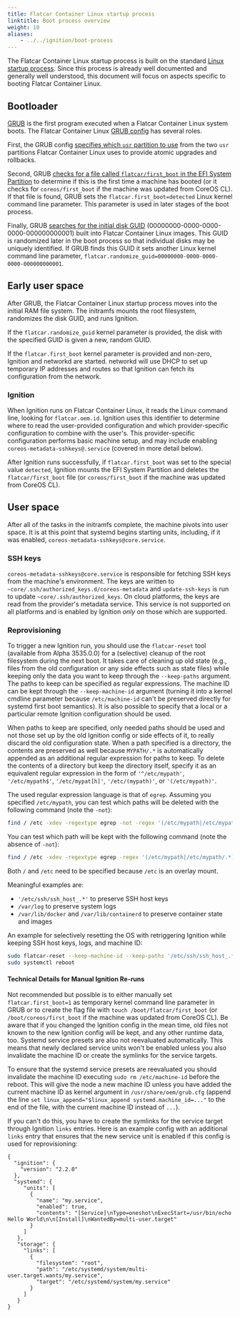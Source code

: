 ```yaml
---
title: Flatcar Container Linux startup process
linktitle: Boot process overview
weight: 10
aliases:
    - ../../ignition/boot-process
---
```


The Flatcar Container Linux startup process is built on the standard [Linux startup process][linux-startup]. Since this process is already well documented and generally well understood, this document will focus on aspects specific to booting Flatcar Container Linux.

## Bootloader

[GRUB][grub] is the first program executed when a Flatcar Container Linux system boots. The Flatcar Container Linux [GRUB config][grub-config] has several roles.

First, the GRUB config [specifies which `usr` partition to use][gptprio.next] from the two `usr` partitions Flatcar Container Linux uses to provide atomic upgrades and rollbacks.

Second, GRUB [checks for a file called `flatcar/first_boot` in the EFI System Partition][check-file] to determine if this is the first time a machine has booted (or it checks for `coreos/first_boot` if the machine was updated from CoreOS CL). If that file is found, GRUB sets the `flatcar.first_boot=detected` Linux kernel command line parameter. This parameter is used in later stages of the boot process.

Finally, GRUB [searches for the initial disk GUID][search-guid] (00000000-0000-0000-0000-000000000001) built into Flatcar Container Linux images. This GUID is randomized later in the boot process so that individual disks may be uniquely identified. If GRUB finds this GUID it sets another Linux kernel command line parameter, `flatcar.randomize_guid=00000000-0000-0000-0000-000000000001`.

## Early user space

After GRUB, the Flatcar Container Linux startup process moves into the initial RAM file system. The initramfs mounts the root filesystem, randomizes the disk GUID, and runs Ignition.

If the `flatcar.randomize_guid` kernel parameter is provided, the disk with the specified GUID is given a new, random GUID.

If the `flatcar.first_boot` kernel parameter is provided and non-zero, Ignition and networkd are started. networkd will use DHCP to set up temporary IP addresses and routes so that Ignition can fetch its configuration from the network.

### Ignition

When Ignition runs on Flatcar Container Linux, it reads the Linux command line, looking for `flatcar.oem.id`. Ignition uses this identifier to determine where to read the user-provided configuration and which provider-specific configuration to combine with the user's. This provider-specific configuration performs basic machine setup, and may include enabling `coreos-metadata-sshkeys@.service` (covered in more detail below).

After Ignition runs successfully, if `flatcar.first_boot` was set to the special value `detected`, Ignition mounts the EFI System Partition and deletes the `flatcar/first_boot` file (or `coreos/first_boot` if the machine was updated from CoreOS CL).

## User space

After all of the tasks in the initramfs complete, the machine pivots into user space. It is at this point that systemd begins starting units, including, if it was enabled, `coreos-metadata-sshkeys@core.service`.

### SSH keys

`coreos-metadata-sshkeys@core.service` is responsible for fetching SSH keys from the machine's environment. The keys are written to `~core/.ssh/authorized_keys.d/coreos-metadata` and `update-ssh-keys` is run to update `~core/.ssh/authorized_keys`. On cloud platforms, the keys are read from the provider's metadata service. This service is not supported on all platforms and is enabled by Ignition *only* on those which are supported.

### Reprovisioning

To trigger a new Ignition run, you should use the `flatcar-reset` tool (available from Alpha 3535.0.0) for a (selective) cleanup of the root filesystem during the next boot. It takes care of cleaning up old state (e.g., files from the old configuration or any side effects such as state files) while keeping only the data you want to keep through the `--keep-paths` argument. The paths to keep can be specified as regular expressions. The machine ID can be kept through the `--keep-machine-id` argument (turning it into a kernel cmdline parameter because `/etc/machine-id` can't be preserved directly for systemd first boot semantics). It is also possible to specify that a local or a particular remote Ignition configuration should be used.

When paths to keep are specified, only needed paths should be used and not those set up by the old Ignition config or side effects of it, to really discard the old configuration state. When a path specified is a directory, the contents are preserved as well because `MYPATH/.*` is automatically appended as an additional regular expression for paths to keep.
To delete the contents of a directory but keep the directory itself, specify it as an equivalent regular expression in the form of `'^/etc/mypath'`, `'/etc/mypath$'`, `'/etc/mypat[h]'`, `'/etc/(mypath)'`, or `'(/etc/mypath)'`.

The used regular expression language is that of `egrep`. Assuming you specified `/etc/mypath`, you can test which paths will be deleted with the following command (note the `-not`):

```sh
find / /etc -xdev -regextype egrep -not -regex '(/etc/mypath|/etc/mypath/.*)'
```

You can test which path will be kept with the following command (note the absence of `-not`):

```sh
find / /etc -xdev -regextype egrep -regex '(/etc/mypath|/etc/mypath/.*)'
```

Both `/` and `/etc` need to be specified because `/etc` is an overlay mount.

Meaningful examples are:

- `'/etc/ssh/ssh_host_.*'` to preserve SSH host keys
- `/var/log` to preserve system logs
- `/var/lib/docker` and `/var/lib/containerd` to preserve container state and images

An example for selectively resetting the OS with retriggering Ignition while keeping SSH host keys, logs, and machine ID:

```sh
sudo flatcar-reset --keep-machine-id --keep-paths '/etc/ssh/ssh_host_.*' /var/log
sudo systemctl reboot
```

#### Technical Details for Manual Ignition Re-runs

Not recommended but possible is to either manually set `flatcar.first_boot=1` as temporary kernel command line parameter in GRUB or to create the flag file with `touch /boot/flatcar/first_boot` (or `/boot/coreos/first_boot` if the machine was updated from CoreOS CL).
Be aware that if you changed the Ignition config in the mean time, old files not known to the new Ignition config will be kept, and any other runtime data, too.
Systemd service presets are also not reevaluated automatically. This means that newly declared service units won't be enabled unless you also invalidate the machine ID or create the symlinks for the service targets.

To ensure that the systemd service presets are reevaluated you should invalidate the machine ID executing `sudo rm /etc/machine-id` before the reboot. This will give the node a new machine ID unless you have added the current machine ID as kernel argument in `/usr/share/oem/grub.cfg` (append the line `set linux_append="$linux_append systemd.machine_id=..."` to the end of the file, with the current machine ID instead of `...`).

If you can't do this, you have to create the symlinks for the service target through Ignition `links` entries.
Here is an example config with an additional `links` entry that ensures that the new service unit is enabled if this config is used for reprovisioning:

```
{
  "ignition": {
    "version": "2.2.0"
  },
  "systemd": {
     "units": [
       {
         "name": "my.service",
         "enabled": true,
         "contents": "[Service]\nType=oneshot\nExecStart=/usr/bin/echo Hello World\n\n[Install]\nWantedBy=multi-user.target"
       }
     ]
   },
   "storage": {
     "links": [
       {
         "filesystem": "root",
         "path": "/etc/systemd/system/multi-user.target.wants/my.service",
         "target": "/etc/systemd/system/my.service"
       }
     ]
   }
}
```

[check-file]: https://github.com/flatcar/scripts/blob/80e49d190ff99e8c489bbf420dc2bc248ae553e3/build_library/grub.cfg#L68-L74
[gptprio.next]: https://github.com/flatcar/scripts/blob/80e49d190ff99e8c489bbf420dc2bc248ae553e3/build_library/grub.cfg#L128
[grub]: https://www.gnu.org/software/grub/
[grub-config]: https://github.com/flatcar/scripts/blob/80e49d190ff99e8c489bbf420dc2bc248ae553e3/build_library/grub.cfg
[linux-startup]: https://en.wikipedia.org/wiki/Linux_startup_process
[search-guid]: https://github.com/flatcar/scripts/blob/9e1c23f3f44d2751076e770f43f7a6db05d49652/build_library/grub.cfg#L73-L78
